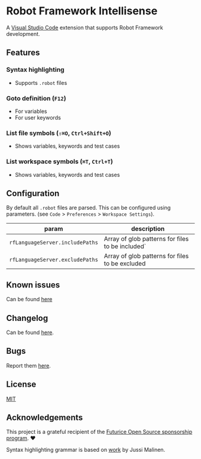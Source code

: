 # Robot Framework Intellisense

A [Visual Studio Code](https://code.visualstudio.com/) extension that supports Robot Framework development.

## Features

### Syntax highlighting
* Supports `.robot` files

### Goto definition (`F12`)
* For variables
* For user keywords

### List file symbols (`⇧⌘O`, `Ctrl+Shift+O`)
* Shows variables, keywords and test cases

### List workspace symbols (`⌘T`, `Ctrl+T`)
* Shows variables, keywords and test cases

## Configuration

By default all `.robot` files are parsed. This can be configured using parameters. (see `Code` > `Preferences` > `Workspace Settings`).

|param                          | description              |
|----------------------------   |--------------------------|
| `rfLanguageServer.includePaths`     | Array of glob patterns for files to be included`|
| `rfLanguageServer.excludePaths`       | Array of glob patterns for files to be excluded|


## Known issues

Can be found [here](https://github.com/tomi/vscode-rf-language-server/blob/master/client/KNOWNISSUES.md)

## Changelog

Can be found [here](https://github.com/tomi/vscode-rf-language-server/blob/master/client/CHANGELOG.md).

## Bugs

Report them [here](https://github.com/tomi/vscode-rf-language-server/issues).


## License

[MIT](https://github.com/tomi/vscode-rf-language-server/blob/master/LICENSE)


## Acknowledgements

This project is a grateful recipient of the [Futurice Open Source sponsorship program](https://spiceprogram.org). ♥

Syntax highlighting grammar is based on [work](https://bitbucket.org/jussimalinen/robot.tmbundle/wiki/Home) by Jussi Malinen.
